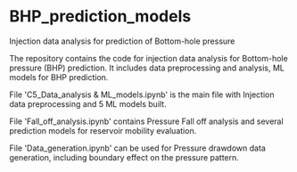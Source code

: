 # BHP_prediction_models
Injection data analysis for prediction of Bottom-hole pressure  

The repository contains the code for injection data analysis for Bottom-hole pressure (BHP) prediction.
It includes data preprocessing and analysis, ML models for BHP prediction.


File 'C5_Data_analysis & ML_models.ipynb' is the main file with Injection data preprocessing and 5 ML models built.


File 'Fall_off_analysis.ipynb' contains Pressure Fall off analysis and several prediction models for reservoir mobility evaluation.


File 'Data_generation.ipynb' can be used for Pressure drawdown data generation, including boundary effect on the pressure pattern.
